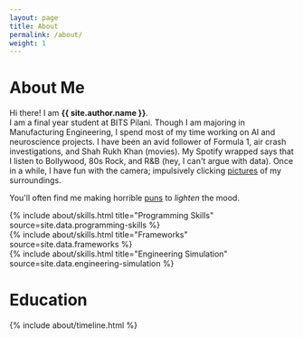 ```yaml
---
layout: page
title: About
permalink: /about/
weight: 1
---
```


# **About Me**

Hi there! I am **{{ site.author.name }}**.<br>
I am a final year student at BITS Pilani. Though I am majoring in Manufacturing Engineering, I spend most of my time working on AI and neuroscience projects. I have been an avid follower of Formula 1, air crash investigations, and Shah Rukh Khan (movies). My Spotify wrapped says that I listen to Bollywood, 80s Rock, and R&B (hey, I can't argue with data). Once in a while, I have fun with the camera; impulsively clicking [pictures](https://avg-bitsian.github.io/shots/) of my surroundings. <br>

You'll often find me making horrible [puns](https://avg-bitsian.github.io/humour/) to _lighten_ the mood.

<div class="row">
{% include about/skills.html title="Programming Skills" source=site.data.programming-skills %}
</div>
<div class='row'>
{% include about/skills.html title="Frameworks" source=site.data.frameworks %}
</div>
<div class='row'>
{% include about/skills.html title="Engineering Simulation" source=site.data.engineering-simulation %}
</div>


# **Education**
<div class="row">
{% include about/timeline.html %}
</div>